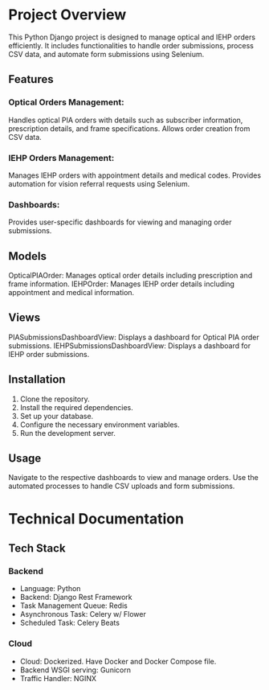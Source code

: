 # Project Overview
This Python Django project is designed to manage optical and IEHP orders efficiently. It includes functionalities to handle order submissions, process CSV data, and automate form submissions using Selenium.

## Features
### Optical Orders Management:

Handles optical PIA orders with details such as subscriber information, prescription details, and frame specifications.
Allows order creation from CSV data.
### IEHP Orders Management:

Manages IEHP orders with appointment details and medical codes.
Provides automation for vision referral requests using Selenium.
### Dashboards:

Provides user-specific dashboards for viewing and managing order submissions.

## Models
OpticalPIAOrder: Manages optical order details including prescription and frame information.
IEHPOrder: Manages IEHP order details including appointment and medical information.

## Views
PIASubmissionsDashboardView: Displays a dashboard for Optical PIA order submissions.
IEHPSubmissionsDashboardView: Displays a dashboard for IEHP order submissions.


## Installation
1. Clone the repository.
2. Install the required dependencies.
3. Set up your database.
4. Configure the necessary environment variables.
5. Run the development server.

## Usage
Navigate to the respective dashboards to view and manage orders.
Use the automated processes to handle CSV uploads and form submissions.


# Technical Documentation

## Tech Stack

### Backend

- Language: Python
- Backend: Django Rest Framework
- Task Management Queue: Redis
- Asynchronous Task: Celery w/ Flower
- Scheduled Task: Celery Beats

### Cloud

- Cloud: Dockerized. Have Docker and Docker Compose file.
- Backend WSGI serving: Gunicorn
- Traffic Handler: NGINX


